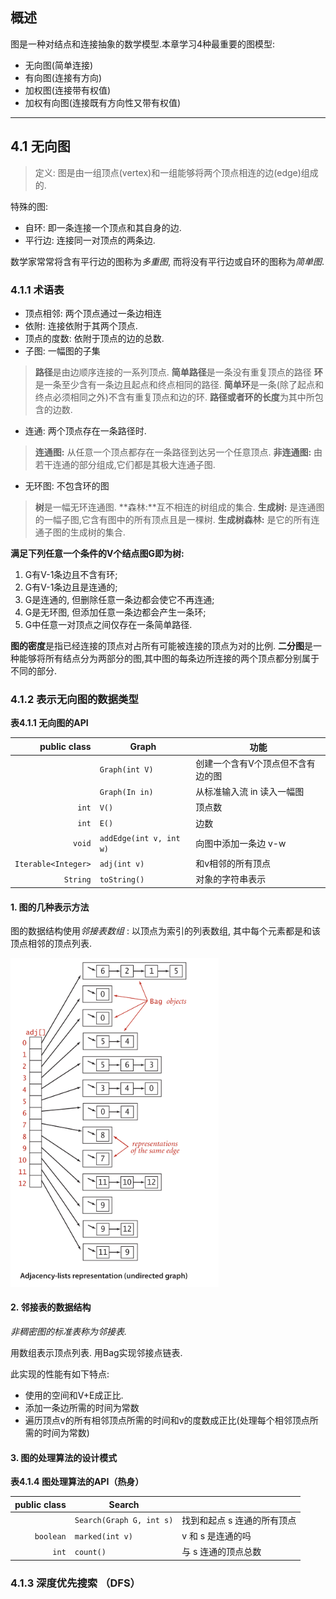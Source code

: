 ## 概述
图是一种对结点和连接抽象的数学模型.本章学习4种最重要的图模型:
- 无向图(简单连接)
- 有向图(连接有方向)
- 加权图(连接带有权值)
- 加权有向图(连接既有方向性又带有权值)
---
## 4.1 无向图
> 定义: 图是由一组顶点(vertex)和一组能够将两个顶点相连的边(edge)组成的.

特殊的图:
- 自环: 即一条连接一个顶点和其自身的边.
- 平行边: 连接同一对顶点的两条边.

数学家常常将含有平行边的图称为*多重图*, 而将没有平行边或自环的图称为*简单图*.



  ### 4.1.1 术语表
  - 顶点相邻: 两个顶点通过一条边相连
  - 依附: 连接依附于其两个顶点.
  - 顶点的度数: 依附于顶点的边的总数.
  - 子图: 一幅图的子集
  > **路径**是由边顺序连接的一系列顶点.
  > **简单路径**是一条没有重复顶点的路径
  > **环**是一条至少含有一条边且起点和终点相同的路径.
  > **简单环**是一条(除了起点和终点必须相同之外)不含有重复顶点和边的环.
  > **路径或者环的长度**为其中所包含的边数.
  - 连通: 两个顶点存在一条路径时.
  > **连通图:** 从任意一个顶点都存在一条路径到达另一个任意顶点.
  > **非连通图:** 由若干连通的部分组成,它们都是其极大连通子图.
  - 无环图: 不包含环的图
  > **树**是一幅无环连通图.
  > **森林:**互不相连的树组成的集合.
  > **生成树:** 是连通图的一幅子图,它含有图中的所有顶点且是一棵树.
  > **生成树森林:** 是它的所有连通子图的生成树的集合.

  **满足下列任意一个条件的V个结点图G即为树:**
  1. G有V-1条边且不含有环;
  2. G有V-1条边且是连通的; 
  3. G是连通的, 但删除任意一条边都会使它不再连通;
  4. G是无环图, 但添加任意一条边都会产生一条环;
  5. G中任意一对顶点之间仅存在一条简单路径.

  **图的密度**是指已经连接的顶点对占所有可能被连接的顶点为对的比例.
  **二分图**是一种能够将所有结点分为两部分的图,其中图的每条边所连接的两个顶点都分别属于不同的部分.



  ### 4.1.2 表示无向图的数据类型
**表4.1.1   无向图的API**

|            public class | Graph                       | 功能                              |
| ----------------------: | --------------------------- | --------------------------------- |
|                         | ```Graph(int V)```          | 创建一个含有V个顶点但不含有边的图 |
|                         | ```Graph(In in)```          | 从标准输入流 in 读入一幅图        |
|               ```int``` | ```V()```                   | 顶点数                            |
|               ```int``` | ```E()```                   | 边数                              |
|              ```void``` | ```addEdge(int v, int w)``` | 向图中添加一条边 v-w              |
| ```Iterable<Integer>``` | ```adj(int v)```            | 和v相邻的所有顶点                 |
|            ```String``` | ```toString()```            | 对象的字符串表示                  |

#### 1. 图的几种表示方法

图的数据结构使用*邻接表数组* : 以顶点为索引的列表数组, 其中每个元素都是和该顶点相邻的顶点列表.

<img src="Notes.assets/image-20191031144325553.png" alt="image-20191031144325553" style="zoom:80%;" />



#### 2. 邻接表的数据结构

*非稠密图的标准表称为邻接表.*

用数组表示顶点列表. 用Bag实现邻接点链表.

此实现的性能有如下特点:

- 使用的空间和V+E成正比.
- 添加一条边所需的时间为常数
- 遍历顶点v的所有相邻顶点所需的时间和v的度数成正比(处理每个相邻顶点所需的时间为常数)



#### 3. 图的处理算法的设计模式

**表4.1.4   图处理算法的API（热身）**

| public class | Search                   |                             |
| -----------: | ------------------------ | --------------------------- |
|              | `Search(Graph G, int s)` | 找到和起点 s 连通的所有顶点 |
|    `boolean` | `marked(int v)`          | v 和 s 是连通的吗           |
|        `int` | `count()`                | 与 s 连通的顶点总数         |



### 4.1.3 深度优先搜索 （DFS）